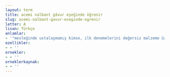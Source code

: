 ```yaml
---
layout: term
title: acemi nalbant gâvur eşeğinde öğrenir
slug: acemi-nalbant-gavur-eseginde-ogrenir
letter: A
lisan: Türkçe
anlamlar:
- '"mesleğinde ustalaşmamış kimse, ilk denemelerini değersiz malzeme üzerine yapar" anlamında kullanılan bir söz'
ozellikler:
- - ''
ornekler:
- - ''
orneklerkaynak:
- - ''
---
```


